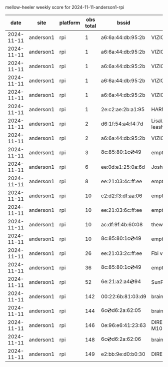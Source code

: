 mellow-heeler weekly score for 2024-11-11-anderson1-rpi

|date|site|platform|obs total|bssid|ssid|
|--|--|--|--|--|--|
|2024-11-11|anderson1|rpi|1|a6:6a:44:db:95:2b|VIZIOCastAudio5917|
|2024-11-11|anderson1|rpi|1|a6:6a:44:db:95:2b|VIZIOCastAudio1158|
|2024-11-11|anderson1|rpi|1|a6:6a:44:db:95:2b|VIZIOCastAudio5011|
|2024-11-11|anderson1|rpi|1|a6:6a:44:db:95:2b|VIZIOCastAudio2650|
|2024-11-11|anderson1|rpi|1|a6:6a:44:db:95:2b|VIZIOCastAudio7140|
|2024-11-11|anderson1|rpi|1|2e:c2:ae:2b:a1:95|HARMON|
|2024-11-11|anderson1|rpi|2|d6:1f:54:a4:f4:7d|Lisa\xE2\x80\x99s leash|
|2024-11-11|anderson1|rpi|2|a6:6a:44:db:95:2b|VIZIOCastAudio6768|
|2024-11-11|anderson1|rpi|3|8c:85:80:1c:cd:49|empty_ssid|
|2024-11-11|anderson1|rpi|6|ee:0d:e1:25:0a:6d|JoshLily|
|2024-11-11|anderson1|rpi|8|ee:21:03:4c:ff:ee|empty_ssid|
|2024-11-11|anderson1|rpi|10|c2:d2:f3:df:aa:06|empty_ssid|
|2024-11-11|anderson1|rpi|10|ee:21:03:6c:ff:ee|empty_ssid|
|2024-11-11|anderson1|rpi|10|ac:df:9f:4b:60:08|theweef|
|2024-11-11|anderson1|rpi|10|8c:85:80:1c:cd:49|empty_ssid|
|2024-11-11|anderson1|rpi|26|ee:21:03:2c:ff:ee|Fbi van 13|
|2024-11-11|anderson1|rpi|36|8c:85:80:1c:cd:49|empty_ssid|
|2024-11-11|anderson1|rpi|52|6e:21:a2:a4:cd:94|SunPower21450|
|2024-11-11|anderson1|rpi|142|00:22:6b:81:03:d9|braingang2|
|2024-11-11|anderson1|rpi|144|6c:cd:d6:2a:62:05|braingang2_5GEXT|
|2024-11-11|anderson1|rpi|146|0e:96:e6:41:23:63|DIRECT-63-HP M102 LaserJet|
|2024-11-11|anderson1|rpi|148|6c:cd:d6:2a:62:06|braingang2_2GEXT|
|2024-11-11|anderson1|rpi|149|e2:bb:9e:d0:b0:30|DIRECT-9ED03030|
